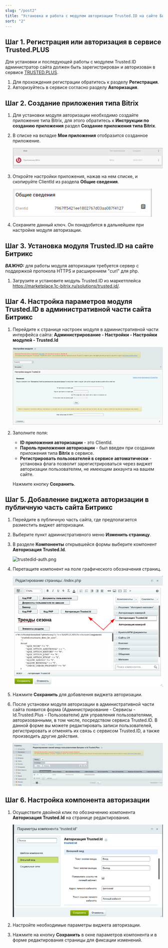```yaml
---
slug: "/post2"
title: "Установка и работа с модулем авторизации Trusted.ID на сайте Битрикс"
sort: "2"
---
```


##  Шаг 1. Регистрация или авторизация в сервисе Trusted.PLUS 

Для установки и последующей работы с модулем Trusted.ID администратор сайта должен быть зарегистрирован и авторизован в сервисе [TRUSTED.PLUS](https://id.trusted.plus).

1. Для прохождения регистрации обратитесь к разделу **Регистрация**.
2. Авторизуйтесь в сервисе согласно разделу **Авторизация**. 
   
##  Шаг 2. Создание приложения типа Bitrix 

1. Для установки модуля авторизации необходимо создайте приложение типа Bitrix, для этого обратитесь к **Инструкции по созданию приложения** раздел **Создание приложения типа Bitrix**.
2. В списке на вкладке **Мои приложения** отобразится созданное приложение. 
   
   ![bitrix-app.png](./images/bitrix-app.png "Приложение типа Bitrix в разделе Мои приложения")

3. Откройте настройки приложения, нажав на нем списке, и скопируйте ClientId из раздела **Общие сведения**.
   
   ![clientid.png](./images/clientid.png "ClientId приложения в форме настроек")

4. Сохраните данный ключ. Он понадобится в дальнейшем при настройке модуля авторизации.

## Шаг 3. Установка модуля Trusted.ID на сайте Битрикс

***ВАЖНО​:*** для работы модуля авторизации требуется сервер с поддержкой протокола HTTPS и расширением "curl" для php. 

1. Загрузите и установите модуль Trusted.ID из маркетплейса https://marketplace.1c-bitrix.ru/solutions/trusted.id/.

## Шаг 4. Настройка параметров модуля Trusted.ID в административной части сайта Битрикс

1. Перейдите к странице настроек модуля в административной части интерфейса сайта: **​Администрирование - Настройки - Настройки модулей - Trusted.Id​**

    ![trustedid-settings.png](./images/trustedid-settings.png "Настройки модуля Trusted.Id")


2. Заполните поля:
   - **ID приложения авторизации** - это ClientId.
   - **Пароль приложения авторизации** - был введен при создании приложения типа **Bitrix** в сервисе.
   - **Регистрировать пользователей в сервисе автоматически** - установка флага позволит зарегистрироваться через виджет авторизации пользователям, не имеющим аккаунта на вашем сайте.
  
    Нажмите кнопку **Сохранить**. 

## Шаг 5. Добавление виджета авторизации в публичную часть сайта Битрикс

1. Перейдите в публичную часть сайта, где предполагается разместить виджет авторизации.
   
2. Выберите пункт административного меню **Изменить страницу**.

3. В разделе **Компоненты** открывшейся формы выберите компонент **Авторизация Trusted.Id**. 

    ![trustedid-auth.png](./images/trustedid-auth.png "Расположение компонента  Авторизация Trusted.Id
")

4. Перетащите компонент на поле графического обозначения страниц. 

    ![moved-trustedid.png](./images/moved-trustedid.png "Расположение компонента Авторизация Trusted.Id после перемещения")

5. Нажмите **Сохранить** для добавления виджета авторизации.

6. После установки модуля авторизации в административной части сайта появится форма (​Администрирование - Сервисы - Id.Trusted.Plus - Пользователи​) для управления пользователями, авторизованными, в том числе, посредством сервиса Trusted.ID.
В данной форме вы можете редактировать записи пользователей, регистрировать и отменять их связь с сервисом Trusted.ID, а также производить другие действия. 

    ![edit-users-bitrix.png](./images/edit-users-bitrix.png "Управление пользователями Битрикс и ID.Trusted.Plus")
   
## Шаг 6. Настройка компонента авторизации 

1. Осуществите двойной клик по обозначению компонента **Авторизация Trusted.Id** на странице редактирования.
 
   ![edit-trustedid-auth.png](./images/edit-trustedid-auth.png "Редактирование параметров компонента Trusted.id")

3. Настройте необходимые параметры виджета авторизации.

4. Нажмите на кнопку **Сохранить** в окне параметров компонента и в форме редактирования страницы для фиксации изменений. 








